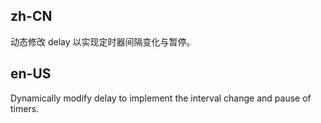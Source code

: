 ## zh-CN

动态修改 delay 以实现定时器间隔变化与暂停。

## en-US

Dynamically modify delay to implement the interval change and pause of timers.

